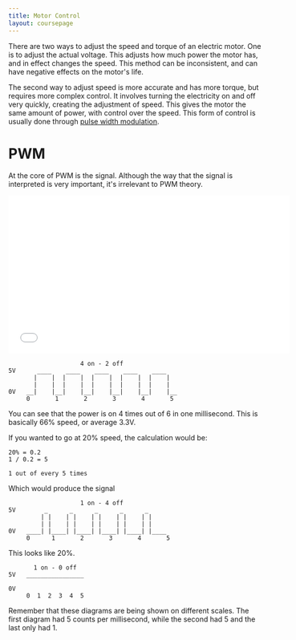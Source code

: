 ```yaml
---
title: Motor Control
layout: coursepage
---
```


There are two ways to adjust the speed and torque of an electric motor. One is to adjust the actual voltage. This adjusts how much power the motor has, and in effect changes the speed. This method can be inconsistent, and can have negative effects on the motor's life.

The second way to adjust speed is more accurate and has more torque, but requires more complex control. It involves turning the electricity on and off very quickly, creating the adjustment of speed. This gives the motor the same amount of power, with control over the speed. This form of control is usually done through [pulse width modulation](https://en.wikipedia.org/wiki/Pulse-width_modulation).

# PWM
At the core of PWM is the signal. Although the way that the signal is interpreted is very important, it's irrelevant to PWM theory.

<iframe width="560" height="315" src="//www.youtube.com/embed/YmPziPfaByw?rel=0" frameborder="0" allowfullscreen></iframe>

                        4 on - 2 off
    5V      ____    ____    ____    ____    ____
           |    |  |    |  |    |  |    |  |    |
           |    |  |    |  |    |  |    |  |    |
    0V   __|    |__|    |__|    |__|    |__|    |__
         0       1       2       3       4       5
        
You can see that the power is on 4 times out of 6 in one millisecond. This is basically 66% speed, or average 3.3V.

If you wanted to go at 20% speed, the calculation would be:

    20% = 0.2
    1 / 0.2 = 5
    
    1 out of every 5 times

Which would produce the signal

                        1 on - 4 off
    5V        _      _      _      _      _
             | |    | |    | |    | |    | |
             | |    | |    | |    | |    | |
    0V   ____| |____| |____| |____| |____| |____
         0      1       2       3       4       5

This looks like 20%.


           1 on - 0 off
    5V   ________________ 
        
    0V   
         0  1  2  3  4  5

Remember that these diagrams are being shown on different scales. The first diagram had 5 counts per millisecond, while the second had 5 and the last only had 1.
